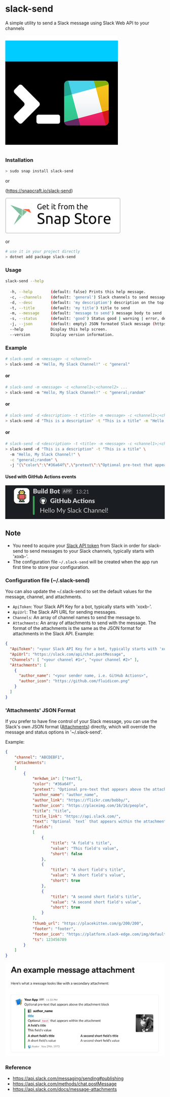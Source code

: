 # slack-send
A simple utility to send a Slack message using Slack Web API to your channels

![slack-send](https://raw.githubusercontent.com/cavecafe/slack-send/main/slack-send.png)

### Installation
```bash
> sudo snap install slack-send
```
or 

(https://snapcraft.io/slack-send)

![Get it from the Snap Store](https://raw.githubusercontent.com/cavecafe/slack-send/main/snap/snap-store-white.svg)

or 

```bash
# use it in your project directly
> dotnet add package slack-send
```


### Usage

```bash
slack-send --help

  -h, --help        (default: false) Prints this help message.
  -c, --channels    (default: 'general') Slack channels to send message, separated by ';', default is empty, which means use the channels in the configuration file.
  -d, --desc        (default: 'my description') description on the top of the message
  -t, --title       (default: 'my title') title to send
  -m, --message     (default: 'message to send') message body to send
  -s, --status      (default: 'good') Status good | warning | error, default is good
  -j, --json        (default: empty) JSON formated Slack message (https://api.slack.com/reference/messaging/attachments), it overrides the message and status options, if those values exist on JSON.
  --help            Display this help screen.
  --version         Display version information.
```

### Example
```bash
# slack-send -m <message> -c <channel>
> slack-send -m "Hello, My Slack Channel!" -c "general"
```

#### or
```bash
# slack-send -m <message> -c <channel1>;<channel2> ...
> slack-send -m "Hello, My Slack Channel!" -c "general;random"
```

#### or
```bash
# slack-send -d <description> -t <title> -m <message> -c <channel1>;<channel2> ...
> slack-send -d "This is a description" -t "This is a title" -m "Hello, My Slack Channel!" -c "general;random"
```

#### or
```bash
# slack-send -d <description> -t <title> -m <message> -c <channel1>;<channel2> ... -j <json_string>
> slack-send -d "This is a description" -t "This is a title" \ 
  -m "Hello, My Slack Channel!" \
  -c "general;random" \ 
  -j "{\"color\":\"#36a64f\",\"pretext\":\"Optional pre-text that appears above the attachment block\",\"author_name\":\"author_name\",\"author_link\":\"https://flickr.com/bobby/\",\"author_icon\":\"https://placeimg.com/16/16/people\",\"title\":\"title\",\"title_link\":\"https://api.slack.com/\",\"text\":\"Optional `text` that appears within the attachment\",\"fields\":[{\"title\":\"A field's title\",\"value\":\"This field's value\",\"short\":false},{\"title\":\"A short field's title\",\"value\":\"A short field's value\",\"short\":true},{\"title\":\"A second short field's title\",\"value\":\"A second short field's value\",\"short\":true}],\"thumb_url\":\"https://placekitten.com/g/200/200\",\"footer\":\"footer\",\"footer_icon\":\"https://platform.slack-edge.com/img/default_application_icon.png\",\"ts\":123456789}"
```

#### Used with GitHub Actions events
![Message with JSON payload](https://raw.githubusercontent.com/cavecafe/slack-send/main/images/message.png)

## Note
- You need to acquire your [Slack API token](https://api.slack.com/messaging/sending) from Slack in order for slack-send to send messages to your Slack channels, typically starts with 'xoxb-'.
- The configuration file `~/.slack-send` will be created when the app run first time to store your configuration.

### Configuration file (~/.slack-send)
You can also update the ~/.slack-send to set the default values for the message, channel, and attachments.
  - `ApiToken`: Your Slack API Key for a bot, typically starts with 'xoxb-'.
  - `ApiUrl`: The Slack API URL for sending messages.
  - `Channels`: An array of channel names to send the message to.
  - `Attachments`: An array of attachments to send with the message. The format of the attachments is the same as the JSON format for attachments in the Slack API.
Example:
```json
{
  "ApiToken": "<your Slack API Key for a bot, typically starts with 'xoxb-'>", 
  "ApiUrl": "https://slack.com/api/chat.postMessage",
  "Channels": [ "<your channel #1>", "<your channel #2>" ],
  "Attachments": [
    {
      "author_name": "<your sender name, i.e. GitHub Actions>",
      "author_icon": "https://github.com/fluidicon.png"
    }
  ]
}
```

### 'Attachments' JSON Format
If you prefer to have fine control of your Slack message, you can use the Slack's own JSON format ([Attachments](https://api.slack.com/reference/messaging/attachments)) directly, which will override 
the message and status options in '~/.slack-send'.

Example:
```json
{
    "channel": "ABCDEBF1",
    "attachments": 
    [
        {
            "mrkdwn_in": ["text"],
            "color": "#36a64f",
            "pretext": "Optional pre-text that appears above the attachment block",
            "author_name": "author_name",
            "author_link": "https://flickr.com/bobby/",
            "author_icon": "https://placeimg.com/16/16/people",
            "title": "title",
            "title_link": "https://api.slack.com/",
            "text": "Optional `text` that appears within the attachment",
            "fields": 
            [
                {
                    "title": "A field's title",
                    "value": "This field's value",
                    "short": false
                },
                {
                    "title": "A short field's title",
                    "value": "A short field's value",
                    "short": true
                },
                {
                    "title": "A second short field's title",
                    "value": "A second short field's value",
                    "short": true
                }
            ],
            "thumb_url": "https://placekitten.com/g/200/200",
            "footer": "footer",
            "footer_icon": "https://platform.slack-edge.com/img/default_application_icon.png",
            "ts": 123456789
        }
    ]
}
```

![Reference to Slack Web API](https://raw.githubusercontent.com/cavecafe/slack-send/main/images/slack-api.png)

### Reference
- https://api.slack.com/messaging/sending#publishing
- https://api.slack.com/methods/chat.postMessage
- https://api.slack.com/docs/message-attachments
